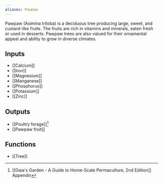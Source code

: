 ```yaml
---
aliases: Pawpaw
---
```

Pawpaw (Asimina triloba) is a deciduous tree producing large, sweet, and custard-like fruits. The fruits are rich in vitamins and minerals, eaten fresh or used in desserts. Pawpaw trees are also valued for their ornamental appeal and ability to grow in diverse climates.
## Inputs
- [[Calcium]]
- [[Iron]]
- [[Magnesium]]
- [[Manganese]]
- [[Phosphorus]]
- [[Potassium]]
- [[Zinc]]
## Outputs
- [[Poultry forage]][^1]
- [[Pawpaw fruit]]

## Functions
- [[Tree]]

[^1]: [[Gaia's Garden - A Guide to Home-Scale Permaculture, 2nd Edition]] Appendix
